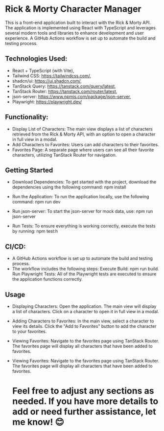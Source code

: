 # Rick & Morty Character Manager

This is a front-end application built to interact with the Rick & Morty API. The application is implemented using React with TypeScript and leverages several modern tools and libraries to enhance development and user experience. A GitHub Actions workflow is set up to automate the build and testing process.

## Technologies Used:
- React + TypeScript (with Vite),
- Tailwind CSS: https://tailwindcss.com/,
- shadcn/ui: https://ui.shadcn.com/,
- TanStack Query: https://tanstack.com/query/latest,
- TanStack Router: https://tanstack.com/router/latest,
- json-server: https://www.npmjs.com/package/json-server,
- Playwright: https://playwright.dev/

## Functionality:
- Display List of Characters: 
The main view displays a list of characters retrieved from the Rick & Morty API, with an option to open a character in full view in a modal.
- Add Characters to Favorites: Users can add characters to their favorites. 
- Favorites Page: 
A separate page where users can see all their favorite characters, utilizing TanStack Router for navigation.

## Getting Started

- Download Dependencies: To get started with the project, download the dependencies using the following command: npm install

- Run the Application: To run the application locally, use the following command: npm run dev

- Run json-server: To start the json-server for mock data, use: npm run json-server

- Run Tests: To ensure everything is working correctly, execute the tests by running: npm test:h

## CI/CD:
- A GitHub Actions workflow is set up to automate the build and testing process.
- The workflow includes the following steps:
   Execute Build: npm run build.
   Run Playwright Tests: All of the Playwright tests are executed to ensure the application functions correctly.

## Usage

- Displaying Characters: Open the application. The main view will display a list of characters. Click on a character to open it in full view in a modal.

- Adding Characters to Favorites: In the main view, select a character to view its details. Click the "Add to Favorites" button to add the character to your favorites.

- Viewing Favorites: Navigate to the favorites page using TanStack Router. The favorites page will display all characters that have been added to favorites.

- Viewing Favorites: Navigate to the favorites page using TanStack Router. The favorites page will display all characters that have been added to favorites.

  # Feel free to adjust any sections as needed. If you have more details to add or need further assistance, let me know! 😊
